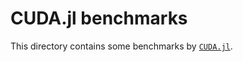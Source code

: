 # CUDA.jl benchmarks

This directory contains some benchmarks by [`CUDA.jl`](https://github.com/JuliaGPU/CUDA.jl).
